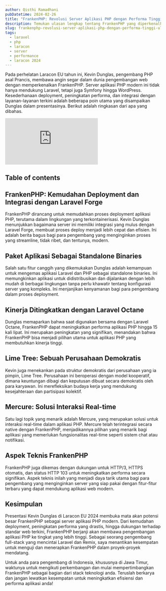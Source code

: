 ```yaml
---
author: Qisthi Ramadhani
pubDatetime: 2024-02-26
title: "FrankenPHP: Revolusi Server Aplikasi PHP dengan Performa Tinggi - Ulasan Laracon EU 2024"
description: Temukan ulasan lengkap tentang FrankenPHP yang diperkenalkan di Laracon EU 2024. Server aplikasi PHP modern ini menawarkan kemudahan deployment, integrasi canggih dengan Laravel, dan peningkatan performa signifikan. Cocok untuk pengembang di Indonesia, terutama Jawa Timur, yang mencari inovasi terbaru dalam pengembangan web.
slug: frankenphp-revolusi-server-aplikasi-php-dengan-performa-tinggi-ulasan-laracon-eu-2024
tags:
  - laravel
  - php
  - laracon
  - server
  - performance
  - laracon 2024
---
```


Pada perhelatan Laracon EU tahun ini, Kevin Dunglas, pengembang PHP asal Prancis, membawa angin segar dalam dunia pengembangan web dengan memperkenalkan FrankenPHP. Server aplikasi PHP modern ini tidak hanya mendukung Laravel, tetapi juga Symfony hingga WordPress. Kesederhanaan deployment, peningkatan performa, dan integrasi dengan layanan-layanan terkini adalah beberapa poin utama yang disampaikan Dunglas dalam presentasinya. Berikut adalah ringkasan dari apa yang dibahas.

<div class="aspect-w-16 aspect-h-9">
  <iframe src="https://www.youtube-nocookie.com/embed/PzOLyz1vr5I?si=gWk_Cn8xtIXnjxbf" title="YouTube video player" frameborder="0" allow="accelerometer; autoplay; clipboard-write; encrypted-media; gyroscope; picture-in-picture; web-share" allowfullscreen></iframe>
</div>

## Table of contents

## FrankenPHP: Kemudahan Deployment dan Integrasi dengan Laravel Forge

FrankenPHP dirancang untuk memudahkan proses deployment aplikasi PHP, terutama dalam lingkungan yang terkontainerisasi. Kevin Dunglas menunjukkan bagaimana server ini memiliki integrasi yang mulus dengan Laravel Forge, membuat proses deploy menjadi lebih cepat dan efisien. Ini adalah berita bagus bagi para pengembang yang menginginkan proses yang streamline, tidak ribet, dan tentunya, modern.

## Paket Aplikasi Sebagai Standalone Binaries

Salah satu fitur canggih yang dikemukakan Dunglas adalah kemampuan untuk mengemas aplikasi Laravel dan PHP sebagai standalone binaries. Ini memungkinkan aplikasi untuk didistribusikan dan dijalankan dengan lebih mudah di berbagai lingkungan tanpa perlu khawatir tentang konfigurasi server yang kompleks. Ini menjanjikan kenyamanan bagi para pengembang dalam proses deployment.

## Kinerja Ditingkatkan dengan Laravel Octane

Dunglas memaparkan bahwa saat digunakan bersama dengan Laravel Octane, FrankenPHP dapat meningkatkan performa aplikasi PHP hingga 15 kali lipat. Ini merupakan peningkatan yang signifikan, menandakan bahwa FrankenPHP bisa menjadi pilihan utama untuk aplikasi PHP yang membutuhkan kinerja tinggi.

## Lime Tree: Sebuah Perusahaan Demokratis

Kevin juga menekankan pada struktur demokratis dari perusahaan yang ia pimpin, Lime Tree. Perusahaan ini beroperasi dengan model kooperatif, dimana keuntungan dibagi dan keputusan dibuat secara demokratis oleh para karyawan. Ini merefleksikan budaya kerja yang mendukung kesejahteraan dan partisipasi kolektif.

## Mercure: Solusi Interaksi Real-time

Satu lagi topik yang menarik adalah Mercure, yang merupakan solusi untuk interaksi real-time dalam aplikasi PHP. Mercure telah terintegrasi secara native dengan FrankenPHP, menjadikannya pilihan yang menarik bagi aplikasi yang memerlukan fungsionalitas real-time seperti sistem chat atau notifikasi.

## Aspek Teknis FrankenPHP

FrankenPHP juga dikemas dengan dukungan untuk HTTP/3, HTTPS otomatis, dan status HTTP 103 untuk meningkatkan performa secara signifikan. Aspek teknis inilah yang menjadi daya tarik utama bagi para pengembang yang menginginkan server yang siap pakai dengan fitur-fitur terbaru yang dapat mendukung aplikasi web modern.

## Kesimpulan

Presentasi Kevin Dunglas di Laracon EU 2024 membuka mata akan potensi besar FrankenPHP sebagai server aplikasi PHP modern. Dari kemudahan deployment, peningkatan performa yang drastis, hingga dukungan terhadap standar web terkini, FrankenPHP berjanji akan membawa pengembangan aplikasi PHP ke tingkat yang lebih tinggi. Sebagai seorang pengembang full-stack yang mencintai Laravel dan Remix, saya menantikan kesempatan untuk menguji dan menerapkan FrankenPHP dalam proyek-proyek mendatang.

Untuk anda para pengembang di Indonesia, khususnya di Jawa Timur, waktunya untuk mengikuti perkembangan dan mulai mempertimbangkan FrankenPHP sebagai bagian dari stack teknologi anda. Teruslah berkarya dan jangan lewatkan kesempatan untuk meningkatkan efisiensi dan performa aplikasi anda!
